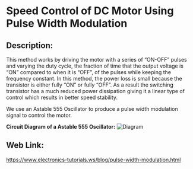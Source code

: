 # Speed Control of DC Motor Using Pulse Width Modulation
## Description:
This method works by driving the motor with a series of “ON-OFF” pulses and varying the duty cycle, the fraction of time that the output voltage is “ON” compared to when it is “OFF”, of the pulses while keeping the frequency constant.
In this method, the power loss is small because the transistor is either fully “ON” or fully “OFF”. As a result the switching transistor has a much reduced power dissipation giving it a linear type of control which results in better speed stability.


We use an Astable 555 Oscillator to produce a pulse width modulation signal to control the motor. 

__Circuit Diagram of a Astable 555 Oscillator:__
![Diagram](http://www.theorycircuit.com/wp-content/uploads/2019/05/pulse-width-modulation-circuit.png)

## Web Link:
https://www.electronics-tutorials.ws/blog/pulse-width-modulation.html
